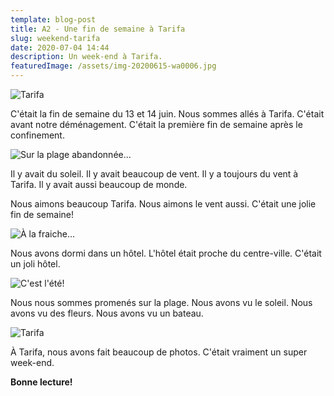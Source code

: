```yaml
---
template: blog-post
title: A2 - Une fin de semaine à Tarifa
slug: weekend-tarifa
date: 2020-07-04 14:44
description: Un week-end à Tarifa.
featuredImage: /assets/img-20200615-wa0006.jpg
---
```

![](/assets/IMG-20200617-WA0006.jpg "Tarifa")

C'était la fin de semaine du 13 et 14 juin. Nous sommes allés à Tarifa. C'était avant notre déménagement. C'était la première fin de semaine après le confinement.

![](/assets/img-20200615-wa0009.jpg "Sur la plage abandonnée...")

Il y avait du soleil. Il y avait beaucoup de vent. Il y a toujours du vent à Tarifa. Il y avait aussi beaucoup de monde.

Nous aimons beaucoup Tarifa. Nous aimons le vent aussi. C'était une jolie fin de semaine!

![](/assets/img-20200615-wa0003.jpg "À la fraiche...")

Nous avons dormi dans un hôtel. L'hôtel était proche du centre-ville. C'était un joli hôtel.

![](/assets/img-20200615-wa0008.jpg "C'est l'été!")

Nous nous sommes promenés sur la plage. Nous avons vu le soleil. Nous avons vu des fleurs. Nous avons vu un bateau.

![](/assets/IMG-20200617-WA0003.jpg "Tarifa")

À Tarifa, nous avons fait beaucoup de photos. C'était vraiment un super week-end.

**Bonne lecture!**